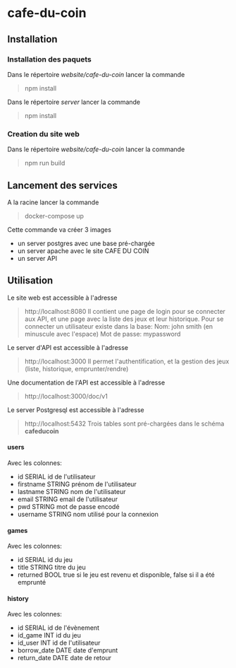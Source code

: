 # cafe-du-coin

## Installation

### Installation des paquets
Dans le répertoire *website/cafe-du-coin* lancer la commande
> npm install

Dans le répertoire *server* lancer la commande
> npm install


### Creation du site web
Dans le répertoire *website/cafe-du-coin* lancer la commande
> npm run build


## Lancement des services

A la racine lancer la commande
> docker-compose up

Cette commande va créer 3 images
- un server postgres avec une base pré-chargée
- un server apache avec le site CAFE DU COIN
- un server API


## Utilisation

Le site web est accessible à l'adresse
> http://localhost:8080
Il contient une page de login pour se connecter aux API, et une page avec la liste des jeux et leur historique.
Pour se connecter un utilisateur existe dans la base:
> Nom: john smith (en minuscule avec l'espace)
> Mot de passe: mypassword

Le server d'API est accessible à l'adresse
> http://localhost:3000
Il permet l'authentification, et la gestion des jeux (liste, historique, emprunter/rendre)

Une documentation de l'API est accessible à l'adresse
> http://localhost:3000/doc/v1

Le server Postgresql est accessible à l'adresse
> http://localhost:5432
Trois tables sont pré-chargées dans le schéma **cafeducoin**


#### users
Avec les colonnes:
- id SERIAL id de l'utilisateur
- firstname STRING prénom de l'utilisateur
- lastname STRING nom de l'utilisateur
- email STRING email de l'utilisateur
- pwd STRING mot de passe encodé
- username STRING nom utilisé pour la connexion

#### games
Avec les colonnes:
- id SERIAL id du jeu
- title STRING titre du jeu
- returned BOOL true si le jeu est revenu et disponible, false si il a été emprunté

#### history
Avec les colonnes:
- id SERIAL id de l'évènement
- id_game INT id du jeu
- id_user INT id de l'utilisateur
- borrow_date DATE date d'emprunt
- return_date DATE date de retour
